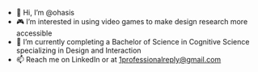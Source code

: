 - 🪷 Hi, I’m @ohasis
- 🎮 I’m interested in using video games to make design research more accessible
- 🌱 I’m currently completing a Bachelor of Science in Cognitive Science specializing in Design and Interaction
- 📫 Reach me on LinkedIn or at <u>1professionalreply@gmail.com</u>

<!---
the0asis/the0asis is a ✨ special ✨ repository because its `README.md` (this file) appears on your GitHub profile.
You can click the Preview link to take a look at your changes.
--->
